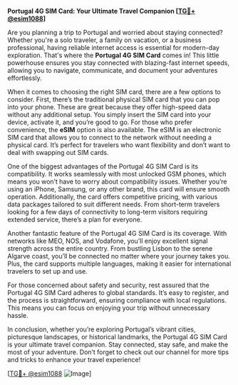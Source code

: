 **Portugal 4G SIM Card: Your Ultimate Travel Companion [[TG💪+ @esim1088](https://t.me/s/esim1088)]**

Are you planning a trip to Portugal and worried about staying connected? Whether you're a solo traveler, a family on vacation, or a business professional, having reliable internet access is essential for modern-day exploration. That's where the **Portugal 4G SIM Card** comes in! This little powerhouse ensures you stay connected with blazing-fast internet speeds, allowing you to navigate, communicate, and document your adventures effortlessly.

When it comes to choosing the right SIM card, there are a few options to consider. First, there’s the traditional physical SIM card that you can pop into your phone. These are great because they offer high-speed data without any additional setup. You simply insert the SIM card into your device, activate it, and you’re good to go. For those who prefer convenience, the **eSIM** option is also available. The eSIM is an electronic SIM card that allows you to connect to the network without needing a physical card. It’s perfect for travelers who want flexibility and don’t want to deal with swapping out SIM cards.

One of the biggest advantages of the Portugal 4G SIM Card is its compatibility. It works seamlessly with most unlocked GSM phones, which means you won’t have to worry about compatibility issues. Whether you’re using an iPhone, Samsung, or any other brand, this card will ensure smooth operation. Additionally, the card offers competitive pricing, with various data packages tailored to suit different needs. From short-term travelers looking for a few days of connectivity to long-term visitors requiring extended service, there’s a plan for everyone.

Another fantastic feature of the Portugal 4G SIM Card is its coverage. With networks like MEO, NOS, and Vodafone, you’ll enjoy excellent signal strength across the entire country. From bustling Lisbon to the serene Algarve coast, you’ll be connected no matter where your journey takes you. Plus, the card supports multiple languages, making it easier for international travelers to set up and use.

For those concerned about safety and security, rest assured that the Portugal 4G SIM Card adheres to global standards. It’s easy to register, and the process is straightforward, ensuring compliance with local regulations. This means you can focus on enjoying your trip without unnecessary hassle.

In conclusion, whether you’re exploring Portugal’s vibrant cities, picturesque landscapes, or historical landmarks, the Portugal 4G SIM Card is your ultimate travel companion. Stay connected, stay safe, and make the most of your adventure. Don’t forget to check out our channel for more tips and tricks to enhance your travel experience!

[[TG💪+ @esim1088](https://t.me/s/esim1088) ![Image](https://i.postimg.cc/Y0z9fWf4/image.png)]